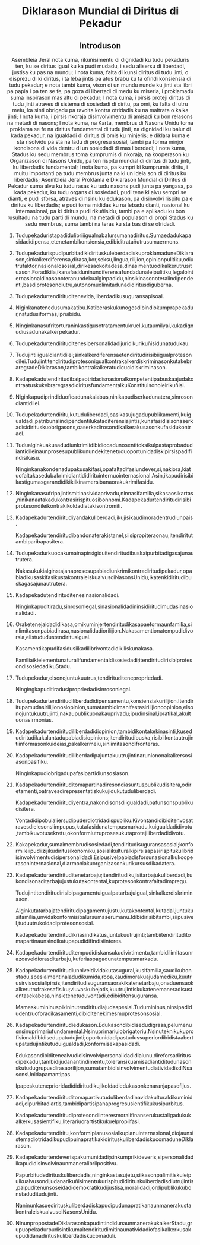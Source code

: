 <h1 align='center'>Diklarason Mundial di Diritus di Pekadur</h1>
<h2 align='center'>Introduson</h2>
<p align='center'>Asembleia Jeral nota kuma, rikuñisimentu di dignidadi ku tudu pekaduris ten, ku se diritus igual ku ka pudi mudadu, i sedu alisersu di liberdadi, justisa ku pas na mundu;
I nota kuma, falta di kunsi diritus di tudu jinti, o disprezu di ki diritus, i ta leba jintis pa atus brabu ku ta ofindi konsiensia di tudu pekadur; e nota tambi kuma, vison di un mundu nunde ku jinti sta libri pa papia i pa ten se fe, pa goza di libertadi di medu ku miseria, i proklamadu suma inspirason mas altu di pekadur;
I nota kuma, i pirsis proteji diritus di tudu jinti atraves di sistema di sosiedadi di diritu, pa omi, ku falta di utru meiu, ka sinti obrigadu pa ravolta kontra otridadis ku na maltrata o kalka jinti;
I nota kuma, i pirsis nkoraja disinvolvimentu di amisadi ku bon relasons na metadi di nasons;
I nota kuma, na Karta, membrus di Nasons Unidu torna proklama se fe na diritus fundamental di tudu jinti, na dignidadi ku balur di kada pekadur, na igualdadi di diritus di omis ku minjeris; e diklara kuma e sta risolvidu pa sta na ladu di progresu sosial, tambi pa forma minjor kondisons di vida dentru di un sosiedadi di mas liberdadi;
I nota kuma, Stadus ku sedu membrus toma kumprumis di nkoraja, na kooperason ku Organizason di Nasons Unidu, pa ten rispitu mundial di diritus di tudu jinti, ku liberdadis fundamental;
I nota kuma, pa kumpri ki kumprumis diritu, i muitu importanti pa tudu membrus junta na ki un ideia son di diritus ku liberdadis;
Asembleia Jeral
Proklama e Diklarason Mundial di Diritus di Pekadur suma alvu ku tudu rasas ku tudu nasons pudi junta pa yangasa, pa kada pekadur, ku tudu organs di sosiedadi, pudi tene ki alvu sempri se dianti, e pudi sforsa, atraves di nsinu ku edukason, pa disinvolvi rispitu pa e diritus ku liberdadis; e pudi toma mididas ku na lebadu dianti, nasional ku internasional, pa ki diritus pudi rikuñisidu, tambi pa e aplikadu ku bon rusultadu na tudu parti di mundu, na metadi di populason di propi Stadus ku sedu membrus, suma tambi na teras ku sta bas di se otridadi.</p>
<ol>
  <li>
    <p>Tudupekaduristapadidulibriiigualnabalursumanadiritus.Sumaedadukapasidadidipensa,etenetambikonsiensia,edibiditratañutrusumaermons.</p>
  </li>
  <li>
    <p>TudupekadurispudipurbitadikidirituskuleberdadiskuproklamaduneDiklarason,sinkalkerdiferensa,dirasa,kor,seksu,lingua,rilijion,opinionpulitiku,odiutrufaktor,nasionalososial,dirikesaokoitadesa,dinasimentuodikalkerutrusituason.Foradikila,ikanafasiduninundiferensafundadunaleipulitiku,legalointernasionaldinasonoteranundekualginpadidu,ninsikinasonoteraiindipendenti,basdiprotesondiutru,autonomuolimitadunadidiritusdiguberna.</p>
  </li>
  <li>
    <p>Tudupekadurtendirituditenevida,liberdadikusuguransapisoal.</p>
  </li>
  <li>
    <p>Niginkanatenedusumakatibu.Katiberaskukunogosdibindiokumprapekadur,natudusiformas,ipruibidu.</p>
  </li>
  <li>
    <p>Ninginkanasufritorturaninkastigusotratamentukruel,kutaumilyal,kukadignudiusadunakalkerpekadur.</p>
  </li>
  <li>
    <p>Tudupekadurtendirituditenesipersonalidadijuridikurikuñisidunatudukau.</p>
  </li>
  <li>
    <p>Tudujintiiigualdiantidilei;sinkalkerdiferensaetendiritudirisibiigualprotesondilei.TudujintitendiritudiprotesonigualkontrakalkerdiskriminasonkutakebraregradeDiklarason,tambikontrakalkeratudicucidiskriminason.</p>
  </li>
  <li>
    <p>KadapekadutendiritudibaipaotridadisnasionalkompetentipabuskaajudakontraatuskukebraregrasdidiritusfundamentalkuKonstituisonoleirikuñisi.</p>
  </li>
  <li>
    <p>Niginkapudiprindiduoficadunakalabus,ninikapudiserkadunatera,sinrosondiantidilei.</p>
  </li>
  <li>
    <p>Tudupekadurtendiritu,kutuduliberdadi,pasikasujugadupublikamenti,kuigualdadi,patribunalindipendentilukatadiferensiajintis,kunafasidisisonaserkadisidirituskuobrigasons,oaserkadirosondikalkerakusasonkufasidukontrael.</p>
  </li>
  <li>
    <p>Tudualginkuakusadudiunkrimiidibidiocadunosentitoksikulpastaprobadudiantidileinaunprosesupublikunundekitenetuduoportunidadiskipirsispadifindisikasu.</p>
    <p>Ninginkanakondenadupakusakifasi,opafaltadifasiundever,si,nakiora,kiatuofaltakasedubakrimidiantididirituinternuointernasional.Asin,ikapudirisibikastigumasgarandidikikilkinamersibanaorakukrimifasidu.</p>
  </li>
  <li>
    <p>Ninginkanasufripajintismitinasividaprivadu,ninnasifamilia,sikasaosikartas,ninikanaatakadukontrasirispituosibonnomi.Kadapekadurtendiritudirisibiprotesondileikontrakikoldadiatakisontromiti.</p>
  </li>
  <li>
    <p>Kadapekadurtendiritudiyandakuliberdadi,ikujisikaudimoradentrudiunpais.</p>
    <p>Kadapekadurtendiritudibandonaterakistanel,siisipropiteraonau;itendiritutambiparibapasitera.</p>
  </li>
  <li>
    <p>Tudupekadurkuocakumainapirsigiduitendiritudibuskaipurbitadigasajunautrutera.</p>
    <p>Nakasukukialginstajanaprosesupabiadiunkrimikontradiritudipekadur,opabiadikusaskifasikustakontraleiskualvusdiNasonsUnidu,ikatenkidiritudibuskagasajunautrutera.</p>
  </li>
  <li>
    <p>Kadapekadutendirituditenesinasionalidadi.</p>
    <p>Ninginkapuditiradu,sinrosonlegal,sinasionalidadininsidiritudimudasinasionalidadi.</p>
  </li>
  <li>
    <p>Oraketenejaidadidikasa,omikuminjertendiritudikasapaeformaunfamilia,sinlimitasonpabiadirasa,nasionalidadiorilijion.Nakasamentionatempudidivorsia,elistududustendiritusigual.</p>
    <p>Kasamentikapudifasidusiikadilibrivontadidikiliskunakasa.</p>
    <p>Familiaikielementunaturalifundamentaldisosiedadi;itendiritudirisibiprotesondisosiedadikuStadu.</p>
  </li>
  <li>
    <p>Tudupekadur,elsonojuntukuutrus,tendirituditenepropriedadi.</p>
    <p>Ningingkapuditiradusipropriedadisinrosonlegal.</p>
  </li>
  <li>
    <p>Tudupekadurtendiritudiliberdadidipensamentu,konsiensiakurilijion.Itendiritupamudasirilijionosiopinion,sumatambidimanifestasirilijionoopinion,elsonojuntukuutrujinti,nakaupublikuonakauprivadu;ipudinsinal,ipratikal,akultuonasirmonias.</p>
  </li>
  <li>
    <p>Kadapekadurtendiritudiliberdadidiopinion,tambidikontakekinasinti,kusedudiritudikakalantadupabiadisiopinions;itendiritudibuska,risibiikontautrujintiinformasonkuideias,pakalkermeiu,sinlimitasondifronteras.</p>
  </li>
  <li>
    <p>Kadapekadurtendiritudiliberdadipajuntakuutrujintinaruniononakalkersosiasonpasifiku.</p>
    <p>Ninginkapudiobrigadupafasipartidiunsosiason.</p>
  </li>
  <li>
    <p>Kadapekadurtendirituditomapartinadiresondiasuntuspublikudisitera,odiretamenti,oatravesdirepresentatiskukujidukutuduliberdadi.</p>
    <p>Kadapekadurtendiritudiyentra,nakondisonsdiigualdadi,pafunsonspublikudisitera.</p>
    <p>Vontadidipobuialiersudipuderdiotridadispubliku.Kivontandidibiditenvosatravesdielesonslimpupus,kutafasidunatempusmarkadu,kuigualdadidivotu,tambikuvotusekretu,okonformiutruprosesukutaprotejiliberdadidivotu.</p>
  </li>
  <li>
    <p>Kakapekadur,sumaimembrudisosiedadi,tendiritudisuguransasosial;konformileiipudiizijikudiritusikonomiku,sosialikulturalkipirsisapasirispitukulibridisinvolvimentudisipersonalidadi.Esipusivelpabiadisforsunasionalkukooperasoninternasional,diarmoniakuorganizasonkurikursusdikadatera.</p>
  </li>
  <li>
    <p>Kadapekadurtendirituditenetarbaju;itendiritudikujisitarbajukuliberdadi,kukondisonsditarbajujustukutakontental,kuprotesonkontrafaltadimpregu.</p>
    <p>Tudujintitendiritudirisibipagamentuigualpatarbajuigual,sinkalkerdiskriminason.</p>
    <p>Alginkutatarbajatendiritudipagamentujustu,kutakontental,kutadal,juntukusifamilia,unvidakonformisibalursumaserumanu.Idibidirisibitambi,siipusivel,tuduutrukoldadiprotesonsosial.</p>
    <p>Kadapekadurtendiritudikriasindikatus,juntukuutrujinti;tambiitendirituditomapartinaunsindikatupapudidifindisiinteres.</p>
  </li>
  <li>
    <p>Kadapekadurtendirituditempudidiskansukudivirtimentu,tambidilimitasonrazoaveldiorasditarbaju,kuferiaspagadunatempusmarkadu.</p>
  </li>
  <li>
    <p>Kadapekadurtendiritudiunniveldividakutasugural,kusifamilia,saudikubonstadu,spesialmentinaladudikumida,ropa,kaudimorakuajudamediku,kuutrusirvissosialipirsis;itendiritudisuguransaorakikatenetarbaju,onaduensaokalkerutrufrakesafisiku;viuvaskubejotis,kuutrujintiskukatenemaneradisustentasekabesa,ninsietenetuduvontadi,edibiditensuguransa.</p>
    <p>Mameskumininuspikininutendiritudiajudaspesial.Tudumininus,ninsipadidudentruoforadikasamenti,dibiditenekimesmuprotesonsosial.</p>
  </li>
  <li>
    <p>Kadapekadurtendiritudiedukason.Edukasondibidisedudigrasa,pelumenusnsinuprimariufundamental.Nsinuprimariuiobrigatoriu.Nsinuteknikukuprofisionaldibidisedupatudujinti;oportunidadipastudussuperiordibidistaabertupatudujintikutuduigualdadi,konformisekapasidadi.</p>
    <p>Edukasondibiditenealvudidisinvolvipersonalidadidialunu,direforsadiritusdipekadur,tambidijudanantindimentu,toleransikuamisadiantiditudunasonskutudugrupusdirasaorilijon,sumatambidisinvolvimentudiatividadisdiNsasonsUnidapamantipas.</p>
    <p>Ipapeskuteneprioridadididiritudikujikoldadiedukasonkenaranjapasefijus.</p>
  </li>
  <li>
    <p>Kadapekadurtendirituditomapartikutuduliberdadinavidakulturaldikuminidadi,dipurbitadiartis,tambidipartisipanaprogresusientifikukusipurbitus.</p>
    <p>Kadapekadurtendiritudiprotesondiinteresmoralifinanserukustaligadukukalkerkusasientifiku,literariuorartistikukuelpropiifasi.</p>
  </li>
  <li>
    <p>Kadapekadurtendiritu,konformiplanusosialkuplanuinternasional,diojaunsistemadiotridadikupudipuinapratikakidirituskuliberdadiskucomaduneDiklarason.</p>
  </li>
  <li>
    <p>Kadapekadurtendeverispakumunidadi;sinkumprikideveris,sipersonalidadikapudidisinvolvinaunmaneralibriipositivu.</p>
    <p>Papurbitudedirituskuliberdadis,ninginkastasujetu,siikasonpalimitiskuleipuikualvusondijudanarikuñisimentukurispitudidirituskuiberdadisdiutrujintis,paipuditenunsoseidadidemokratikudijustisa,moralidadi,ordipublikukubonstaduditudujinti.</p>
    <p>NaninunkasuedirituskuliberdadiskapudipudunapratikanaunmanerakustakontraleiskualvusdiNasonsUnidu.</p>
  </li>
  <li>
    <p>NinunpropostadeDiklarasonkapudintindidunaunmanerakukalkerStadu,grupuopekadurpudisintikumaitendiritudimitinaunatividadiofasikalkerkusakupudidanadirituskuliberdadiskucomaduli.</p>
  </li>
</ol>